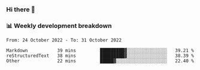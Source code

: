 ### Hi there 👋

### 📊 Weekly development breakdown
<!--START_SECTION:waka-->

```text
From: 24 October 2022 - To: 31 October 2022

Markdown           39 mins         █████████▓░░░░░░░░░░░░░░░   39.21 %
reStructuredText   38 mins         █████████▓░░░░░░░░░░░░░░░   38.39 %
Other              22 mins         █████▓░░░░░░░░░░░░░░░░░░░   22.40 %
```

<!--END_SECTION:waka-->
